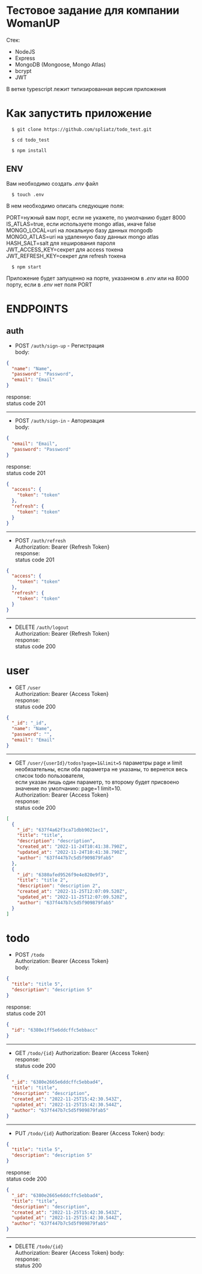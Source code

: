 # Тестовое задание для компании WomanUP

Стек:

- NodeJS
- Express
- MongoDB (Mongoose, Mongo Atlas)
- bcrypt
- JWT

В ветке typescript лежит типизированная версия приложения

# Как запустить приложение

```Shell
  $ git clone https://github.com/spliatz/todo_test.git
```

```Shell
  $ cd todo_test    
```

```Shell
  $ npm install   
```

## ENV

Вам необходимо создать  *.env* файл

```Shell
  $ touch .env    
```

В нем необходимо описать следующие поля:

PORT=нужный вам порт, если не укажете, по умолчанию будет 8000  
IS_ATLAS=true, если используете mongo atlas, иначе false  
MONGO_LOCAL=uri на локальную базу данных mongodb  
MONGO_ATLAS=uri на удаленную базу данных mongo atlas  
HASH_SALT=salt для хеширования пароля  
JWT_ACCESS_KEY=секрет для access токена  
JWT_REFRESH_KEY=секрет для refresh токена

```Shell
  $ npm start    
```

Приложение будет запущенно на порте, указанном в *.env* или на 8000 порту, если в *.env* нет поля PORT

# ENDPOINTS

## auth

- POST `/auth/sign-up` - Регистрация   
  body:  

```json
{
  "name": "Name",
  "password": "Password",
  "email": "Email"
}
```  

response:  
status code 201

---

- POST `/auth/sign-in` - Авторизация    
  body:

```json
{
  "email": "Email",
  "password": "Password"
}
```  

response:  
status code 201

```json
{
  "access": {
    "token": "token"
  },
  "refresh": {
    "token": "token"
  }
}
```

---

- POST `/auth/refresh`  
  Authorization: Bearer {Refresh Token}  
  response:  
  status code 201

```json
{
  "access": {
    "token": "token"
  },
  "refresh": {
    "token": "token"
  }
}
```

---

- DELETE `/auth/logout`  
  Authorization: Bearer {Refresh Token}  
  response:    
  status code 200

# user

- GET `/user`  
  Authorization: Bearer {Access Token}  
  response:  
  status code 200

```json
{
  "_id": "_id",
  "name": "Name",
  "password": "",
  "email": "Email"
}
```

---

- GET `/user/{userId}/todos?page=1&limit=5`
  параметры page и limit необязательны, если оба параметра не указаны, то вернется весь список todo пользователя,  
  если указан лишь один параметр, то второму будет присвоено значение по умолчанию: page=1 limit=10.  
  Authorization: Bearer {Access Token}  
  response:  
  status code 200

```json
[
  {
    "_id": "637f4a62f3ca71dbb9021ec1",
    "title": "title",
    "description": "description",
    "created_at": "2022-11-24T10:41:38.790Z",
    "updated_at": "2022-11-24T10:41:38.790Z",
    "author": "637f447b7c5d5f909879fab5"
  },
  {
    "_id": "6380afed9526f9e4e820e9f3",
    "title": "title 2",
    "description": "description 2",
    "created_at": "2022-11-25T12:07:09.520Z",
    "updated_at": "2022-11-25T12:07:09.520Z",
    "author": "637f447b7c5d5f909879fab5"
  }
]
```

# todo

- POST `/todo`  
  Authorization: Bearer {Access Token}  
  body:

```json
{
  "title": "title 5",
  "description": "description 5"
}
```

response:  
status code 201

```json
{
  "id": "6380e1ff5e6ddcffc5ebbacc"
}
```

---

- GET `/todo/{id}`
  Authorization: Bearer {Access Token}  
  response:  
  status code 200

```json
{
  "_id": "6380e2665e6ddcffc5ebbad4",
  "title": "title",
  "description": "description",
  "created_at": "2022-11-25T15:42:30.543Z",
  "updated_at": "2022-11-25T15:42:30.544Z",
  "author": "637f447b7c5d5f909879fab5"
}
```

---

- PUT `/todo/{id}`
  Authorization: Bearer {Access Token} body:

```json
{
  "title": "title 5",
  "description": "description 5"
}
```

response:  
status code 200

```json
{
  "_id": "6380e2665e6ddcffc5ebbad4",
  "title": "title",
  "description": "description",
  "created_at": "2022-11-25T15:42:30.543Z",
  "updated_at": "2022-11-25T15:42:30.544Z",
  "author": "637f447b7c5d5f909879fab5"
}
```

---

- DELETE `/todo/{id}`  
  Authorization: Bearer {Access Token} body:  
  response:  
  status 200